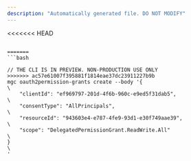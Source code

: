 ```yaml
---
description: "Automatically generated file. DO NOT MODIFY"
---
```


<<<<<<< HEAD
```cli

=======
```bash

// THE CLI IS IN PREVIEW. NON-PRODUCTION USE ONLY
>>>>>>> ac57e61007f395881f1814eae37dc23911227b9b
mgc oauth2permission-grants create --body '{\
    "clientId": "ef969797-201d-4f6b-960c-e9ed5f31dab5",\
    "consentType": "AllPrincipals",\
    "resourceId": "943603e4-e787-4fe9-93d1-e30f749aae39",\
    "scope": "DelegatedPermissionGrant.ReadWrite.All"\
}\
'

```
